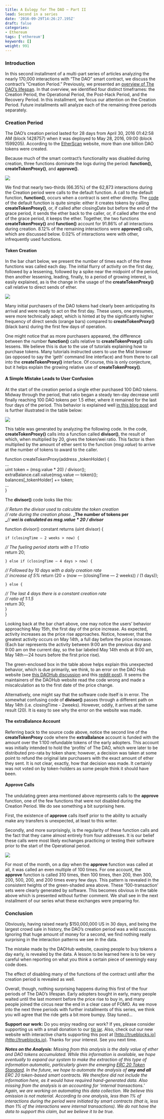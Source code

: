 ```yaml
---
title: A Eulogy for The DAO — Part II
lead: Second in a series
date: '2016-09-29T14:26:27.195Z'
draft: false
categories:
- Ethereum
tags: ['ethereum']
keywords: []
weight: 991
---
```


### Introduction

In this second installment of a multi-part series of articles analyzing the nearly 170,000 interactions with “The DAO” smart contract, we discuss the contract’s “Creation Period.” Previously, we presented an [overview of The DAO’s lifespan](https://medium.com/@tjayrush/a-eulogy-for-the-dao-74a55b9afd92#.jesmg0h1u). In that overview, we identified four distinct timeframes: the Creation Period, the Operational Period, the Post-Hack Period, and the Recovery Period. In this installment, we focus our attention on the Creation Period. Future installments will analyze each of the remaining three periods separately.

### Creation Period

The DAO’s creation period lasted for 28 days from April 30, 2016 01:42:58 AM (block 1428757) when it was deployed to May 28, 2016, 09:00 (block 1599205). According to the [EtherScan](https://etherscan.io/token/TheDAO) website, more than one billion DAO tokens were created.

Because much of the smart contract’s functionality was disabled during creation, three functions dominate the logs during the period: **function(), createTokenProxy()**, and **approve()**.

![](/blog/img/009-A-Eulogy-for-The-DAO-Part-II-001.png)

We find that nearly two-thirds (66.35%) of the 62,873 interactions during the Creation period were calls to the default function. A call to the default function, **function()**, occurs when a contract is sent ether directly. The [code](https://github.com/slockit/DAO/blob/develop/DAO.sol#L392) of the default function is quite simple: either it creates tokens by calling **createTokenProxy()**, or, if called after closingDate but before the end of the grace period, it sends the ether back to the caller, or, if called after the end of the grace period, it keeps the ether. Together, the two functions **createTokenProxy()** and **function()** account for 91.86% of all interactions during creation. 8.12% of the remaining interactions were **approve()** calls, which are discussed below. 0.02% of interactions were with other, infrequently used functions.

#### Token Creation

In the bar chart below, we present the number of times each of the three functions was called each day. The initial flurry of activity on the first day, followed by a lessening, followed by a spike near the midpoint of the period, then another lessening, leading, finally, to a period of growing interest, is easily explained, as is the change in the usage of the **createTokenProxy()** call relative to direct sends of ether.

![](/blog/img/009-A-Eulogy-for-The-DAO-Part-II-002.png)

Many initial purchasers of the DAO tokens had clearly been anticipating its arrival and were ready to act on the first day. These users, one presumes, were more technically adept, which is hinted at by the significantly higher frequency of direct sends (orange bars) compared to **createTokenProxy()** (black bars) during the first few days of operation.

One might notice that as more purchasers appeared, the difference between the number **function()** calls relative to **createTokenProxy()** calls lessens. We believe this is due to the use of tutorials explaining how to purchase tokens. Many tutorials instructed users to use the Mist browser (as opposed to say the ‘geth’ command line interface) and from there to call into the **createTokenProxy()** interface. Of course, this is only conjecture, but it helps explain the growing relative use of **createTokenProxy()**.

#### A Simple Mistake Leads to User Confusion

At the start of the creation period a single ether purchased 100 DAO tokens. Midway through the period, that ratio began a steady ten-day decrease until finally reaching 100 DAO tokens per 1.5 ether, where it remained for the last four days of the period. This behavior is explained well [in this blog post](https://github.com/slockit/DAO/wiki/Understanding-the-DAO-accounting) and is further illustrated in the table below:

![](/blog/img/009-A-Eulogy-for-The-DAO-Part-II-003.png)

This table was generated by analyzing the following code. In the code, **createTokenProxy()** calls into a function called **divisor()**, the result of which, when multiplied by 20, gives the token/wei ratio. This factor is then multiplied by the amount of ether sent to the function (_msg.value_) to arrive at the number of tokens to award to the caller.

function createTokenProxy(address \_tokenHolder) {  
     ...  
     uint token = (msg.value \* 20) / divisor();  
     extraBalance.call.value(msg.value — token)();  
     balances\[\_tokenHolder\] += token;  
     ...  
}

The **divisor()** code looks like this:

_// Return the divisor used to calculate the token creation  
// rate during the creation phase._ **_The number of tokens per  
_**_//_ **_wei is calculated as msg.value \* 20 / divisor_**

function divisor() constant returns (uint divisor) {

    if (closingTime — 2 weeks > now) {  
 _// The fueling period starts with a 1:1 ratio_  
       return 20;

    } else if (closingTime — 4 days > now) {  
 _// Followed by 10 days with a daily creation rate  
       // increase of 5%_ return (20 + (now — (closingTime — 2 weeks)) / (1 days));

    } else {  
 _// The last 4 days there is a constant creation rate  
       // ratio of 1:1.5_  
       return 30;  
    }  
}

Looking back at the bar chart above, one may notice the users’ behavior approaching May 15th, the first day of the price increase. As expected, activity increases as the price rise approaches. Notice, however, that the greatest activity occurs on May 14th, a full day before the price increase. (Each bar represents the activity between 9:00 am the previous day and 9:00 am on the current day, so the bar labeled May 14th ends at 9:00 am, May 14th — 24 hours before the first price rise).

The green-enclosed box in the table above helps explain this unexpected behavior, which is due primarily, we think, to an error on the DAO Hub website (see [this DAOHub discussion](https://forum.daohub.org/t/the-dao-price-increase-explanation/2018) and this [reddit post](https://m.reddit.com/r/TheDao/comments/4jap6d/the_dao_creation_period_price_schedule_there_is)). It seems the maintainers of the DAOHub website read the code wrong and made a miscalculation as to the first date of the price change.

Alternatively, one might say that the software code itself is in error. The somewhat confusing code of **divisor()** passes through a different path on May 14th (i.e. closingTime - 2weeks). However, oddly, it arrives at the same result (20). It is easy to see why the error on the website was made.

#### The extraBalance Account

Referring back to the source code above, notice the second line of the **createTokenProxy** code where the **extraBalance** account is funded with the amount over the 1:100 refundable tokens of the early adopters. This account was initially intended to hold the ‘profits’ of The DAO, which were later to be distributed pro-rata by token share; however, a decision was taken at some point to refund the original late purchasers with the exact amount of ether they sent. It is not clear, exactly, how that decision was made. It certainly was not voted on by token-holders as some people think it should have been.

#### Approve Calls

The undulating green area mentioned above represents calls to the **approve** function, one of the few functions that were not disabled during the Creation Period. We do see something a bit surprising here.

First, the existence of **approve** calls itself prior to the ability to actually make any transfers is unexpected, at least to this writer.

Secondly, and more surprisingly, is the regularity of these function calls and the fact that they came almost entirely from four addresses. It is our belief these calls were most likely exchanges practicing or testing their software prior to the start of the Operational period.

![](/blog/img/009-A-Eulogy-for-The-DAO-Part-II-004.png)

For most of the month, on a day when the **approve** function was called at all, it was called an even multiple of 100 times. For one account, the **approve** function is called 310 times, then 100 times, then 200, then 300, 200, 500, 200, and 200 times every few days. This pattern is revealed in the consistent heights of the green-shaded area above. These ‘100-transaction’ sets were clearly generated by software. This becomes obvious in the table above which is presented without further comment. We shall see in the next installment of our series what these exchanges were preparing for.

### Conclusion

Obviously, having raised nearly $150,000,000 US in 30 days, and being the largest crowd sale in history, the DAO’s creation period was a wild success. Ignoring that huge amount of money for a second, we find nothing really surprising in the interaction patterns we see in the data.

The mistake made by the DAOHub website, causing people to buy tokens a day early, is revealed by the data. A lesson to be learned here is to be very careful when reporting on what you think a certain piece of seemingly easy code does.

The effect of disabling many of the functions of the contract until after the creation period is revealed as well.

Overall, though, nothing surprising happens during this first of the four periods of The DAO’s lifespan. Early adopters bought in early, many people waited until the last moment before the price rise to buy in, and many people joined the circus near the end in a clear case of FOMO. As we move into the next three periods with further installments of this series, we think you will agree that the ride gets a bit more bumpy. Stay tuned…

**Support our work:** Do you enjoy reading our work? If yes, please consider supporting us with a small donation to our [tip jar](http://www.ethslurp.com/donate.html). Also, check out our new website with interactive charts supporting this post at [http://trueblocks.io](http://trueblocks.io). Thanks for your interest. See you next time.

**_Notes on the Analysis:_** _Missing from this analysis is the daily value of ether and DAO tokens accumulated. While this information is available, we hope eventually to expand our system to make the extraction of this type of information automatic, particularly given the emerging_ [_ERC 20 Token Standard_](https://github.com/ethereum/EIPs/issues/20)_. In the future, we hope to automate the analysis of_ **_any and all_** _ERC 20 token-based smart contracts. We therefore did not include the information here, as it would have required hand-generated data. Also missing from the analysis is an accounting for ‘internal transactions.’ Again, we are working on automating this data collection. We believe this omission is not material. According to one analysis, less than 1% of interactions during the period were initiated by smart contracts (that is, less than 1% of the interactions were internal transactions). We do not have the data to support this claim, but we believe it to be true._
